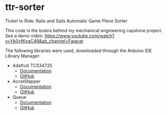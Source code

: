 # ttr-sorter
Ticket to Ride: Rails and Sails Automatic Game Piece Sorter

This code is the brains behind my mechanical engineering capstone project.
See a demo video: https://www.youtube.com/watch?v=YA0yfKsgC48&ab_channel=Fwacer

The following libraries were used, downloaded through the Arduino IDE Library Manager:
* Adafruit TCS34725
  * [Documentation](http://adafruit.github.io/Adafruit_TCS34725/html/index.html)
  * [GitHub](https://github.com/adafruit/AccelStepper)
* AccelStepper 
  * [Documentation](http://www.airspayce.com/mikem/arduino/AccelStepper/index.html)
  * [GitHub](https://github.com/waspinator/AccelStepper)
* Queue
  * [Documentation](https://smfsw.github.io/Queue/html/index.html)
  * [GitHub](https://github.com/SMFSW/Queue)
